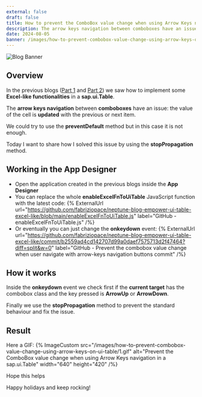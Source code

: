 ```yaml
---
external: false
draft: false
title: How to prevent the ComboBox value change when using Arrow Keys navigation in a sap.ui.Table - Empower sap.ui.table with Excel-like functionalities (Part 3)
description: The arrow keys navigation between comboboxes have an issue, the value of the cell is updated with the previous or next item. Today I want to share how I solved this issue by using the stopPropagation method.
date: 2024-08-05
banner: /images/how-to-prevent-combobox-value-change-using-arrow-keys-on-ui-table/banner.png
---
```


![Blog Banner](/images/how-to-prevent-combobox-value-change-using-arrow-keys-on-ui-table/banner.png)

## Overview

In the previous blogs ([Part 1](/blog/how-empower-ui-table-excel-like) and [Part 2](/blog/how-to-enable-control-click-multi-cells-selection-on-ui-table)) we saw how to implement some **Excel-like functionalities** in a **sap.ui.Table**.

The **arrow keys navigation** between **comboboxes** have an issue: the value of the cell is **updated** with the previous or next item.

We could try to use the **preventDefault** method but in this case it is not enough.

Today I want to share how I solved this issue by using the **stopPropagation** method.

## Working in the App Designer

- Open the application created in the previous blogs inside the **App Designer**
- You can replace the whole **enableExcelFnToUiTable** JavaScript function with the latest code: {% ExternalUrl url="https://github.com/fabriziopace/neptune-blog-empower-ui-table-excel-like/blob/main/enableExcelFnToUiTable.js" label="GitHub - enableExcelFnToUiTable.js" /%}
- Or eventually you can just change the **onkeydown** event: {% ExternalUrl url="https://github.com/fabriziopace/neptune-blog-empower-ui-table-excel-like/commit/b2559ad4cd142707d99a0daef7575713d2f47464?diff=split&w=0" label="GitHub - Prevent the combobox value change when user navigate with arrow-keys navigation buttons commit" /%}

## How it works

Inside the **onkeydown** event we check first if the **current target** has the combobox class and the key pressed is **ArrowUp** or **ArrowDown**.

Finally we use the **stopPropagation** method to prevent the standard behaviour and fix the issue.

## Result

Here a GIF:
{% ImageCustom src="/images/how-to-prevent-combobox-value-change-using-arrow-keys-on-ui-table/1.gif" alt="Prevent the ComboBox value change when using Arrow Keys navigation in a sap.ui.Table" width="640" height="420" /%}

Hope this helps

Happy holidays and keep rocking!